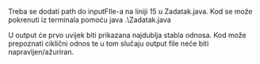 Treba se dodati path do inputFIle-a na liniji 15 u Zadatak.java. 
Kod se može pokrenuti iz terminala pomoću java .\Zadatak.java

U output će prvo uvijek biti prikazana najdublja stabla odnosa. Kod može prepoznati
ciklični odnos te u tom slučaju output file neće biti napravljen/ažuriran.  
